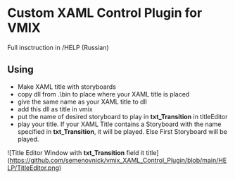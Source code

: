 # Custom XAML Control Plugin for VMIX

Full insctruction in /HELP (Russian)

## Using

- Make XAML title with storyboards
- copy dll from .\bin to place where your XAML title is placed
- give the same name as your XAML title to dll
- add this dll as title in vmix
- put the name of desired storyboard to play in **txt_Transition** in titleEditor
- play your title. If your XAML Title contains a Storyboard with the name specified in **txt_Transition**, it will be played. Else First Storyboard will be played.

![Title Editor Window with **txt_Transition** field it title] (https://github.com/semenovnick/vmix_XAML_Control_Plugin/blob/main/HELP/TitleEditor.png)
